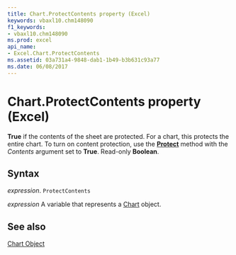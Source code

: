 ```yaml
---
title: Chart.ProtectContents property (Excel)
keywords: vbaxl10.chm148090
f1_keywords:
- vbaxl10.chm148090
ms.prod: excel
api_name:
- Excel.Chart.ProtectContents
ms.assetid: 03a731a4-9848-dab1-1b49-b3b631c93a77
ms.date: 06/08/2017
---
```



# Chart.ProtectContents property (Excel)

 **True** if the contents of the sheet are protected. For a chart, this protects the entire chart. To turn on content protection, use the **[Protect](Excel.Chart.Protect.md)** method with the _Contents_ argument set to **True**. Read-only **Boolean**.


## Syntax

_expression_. `ProtectContents`

_expression_ A variable that represents a [Chart](Excel.Chart-graph-object.md) object.


## See also


[Chart Object](Excel.Chart(object).md)

